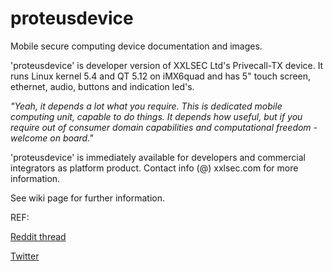 # proteusdevice
Mobile secure computing device documentation and images. 

'proteusdevice' is developer version of XXLSEC Ltd's Privecall-TX device. It runs Linux kernel 5.4 and QT 5.12 on iMX6quad and has 5" touch screen, ethernet, audio, buttons and indication led's. 

*"Yeah, it depends a lot what you require. This is dedicated mobile computing unit, capable to do things. It depends how useful, but if you require out of consumer domain capabilities and computational freedom - welcome on board."*

'proteusdevice' is immediately available for developers and commercial integrators as platform product. Contact info (@) xxlsec.com for more information.

See wiki page for further information.

REF:

[Reddit thread](https://www.reddit.com/r/linux_devices/comments/e1bxzo/linux_kernel_540_on_our_ethernet_equipped_mobile/)

[Twitter](https://twitter.com/xxlsec/)


